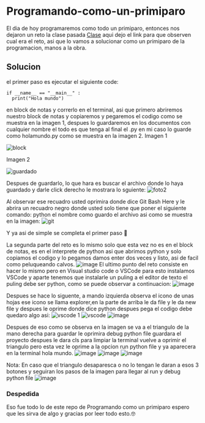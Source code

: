 # Programando-como-un-primiparo
El dia de hoy programaremos como todo un primiparo, entonces nos dejaron un reto la clase pasada [Clase](https://github.com/fegonzalez7/pdc_unal_clase2) aqui dejo el link para que observen cual era el reto, asi que lo vamos a solucionar como un primiparo de la programacion, manos a la obra. 
## Solucion 
el primer paso es ejecutar el siguiente code:
```
if __name__ == "__main__" :
  print("Hola mundo")
```
en block de notas y correrlo en el terminal, asi que primero abriremos nuestro block de notas y copiaremos y pegaremos el codigo como se muestra en la imagen 1, despues lo guardaremos en los documentos con cualquier nombre el todo es que tenga al final el .py en mi caso lo guarde como holamundo.py como se muestra en la imagen 2.
Imagen 1
 
![block](https://user-images.githubusercontent.com/124614924/217671569-51981817-b753-4d56-98d1-39a145ec3a30.png)

Imagen 2

![guardado](https://user-images.githubusercontent.com/124614924/217672203-80b78ce5-6cee-48a7-abca-9088a70d75f9.png)

Despues de guardarlo, lo que hara es buscar el archivo donde lo haya guardado y darle click derecho le mostrara lo sguiente:
![foto2](https://user-images.githubusercontent.com/124614924/217672766-db9e63fd-80ed-4c76-9daa-5e356a2ed745.png)

Al observar ese recuadro usted oprimira donde dice Git Bash Here y le abrira un recuadro negro donde usted solo tiene que poner el siguiente comando: python el nombre como guardo el archivo asi como se muestra en la imagen:
![git](https://user-images.githubusercontent.com/124614924/217673284-313a0a97-0fc6-4e02-af9d-5433b8693164.png)

Y ya asi de simple se completa el primer paso 👊

La segunda parte del reto es lo mismo solo que esta vez no es en el block de notas, es en el interprete de python asi que abrimos python y solo copiamos el codigo y lo pegamos damos enter dos veces y listo, asi de facil como peluqueando calvos.
![image](https://user-images.githubusercontent.com/124614924/217681071-a0c88b75-9425-4613-b864-4d9d6e8acf77.png)
El ultimo punto del reto consiste en hacer lo mismo pero en Visual studio code o VSCode para esto instalamos VSCode y aparte tenemos que instalarle un puling a el editor de texto el puling debe ser python, como se puede observar a continuacion:
![image](https://user-images.githubusercontent.com/124614924/217684406-19bb3915-8b06-4e03-8b2c-1ed7300df548.png)

Despues se hace lo siguente, a mando izquierda observa el icono de unas hojas ese icono se llama explorer,en la parte de arriba le da file y le da new file  y despues le oprime donde dice python despues pega el codigo debe quedaro algo asi:
![vscode 1](https://user-images.githubusercontent.com/124614924/217685574-4b922d2b-f984-4c8a-a12d-dd887171186e.png)
![vscode](https://user-images.githubusercontent.com/124614924/217685662-4f23085e-fce1-4ba9-ba57-36b651600f58.png)
![image](https://user-images.githubusercontent.com/124614924/217685827-376819cf-45a6-43a0-b581-ba2ec5cb5779.png)

Despues de eso como se observa en la imagen se va a el triangulo de la mano derecha para guardar le oprimira debug python file guardara el proyecto despues le dara cls para limpiar la terminal vuelve a oprimir el triangulo pero esta vez le oprime a la opcion run python file y ya aparecera en la terminal hola mundo.
![image](https://user-images.githubusercontent.com/124614924/217686122-6a8d94d2-d0da-4514-9ca0-24175de2caed.png)
![image](https://user-images.githubusercontent.com/124614924/217687229-2cfda9c2-f6fa-49bc-a25d-61418085c94d.png)
![image](https://user-images.githubusercontent.com/124614924/217687288-4833a218-634a-401f-b209-917f2da83c70.png)

Nota: En caso que el triangulo desaparesca o no lo tengan le daran a esos 3 botones y seguiran los pasos de la imagen para llegar al run y debug python file
![image](https://user-images.githubusercontent.com/124614924/217687791-b32d8938-c38e-4ffb-834e-1f866ce653fb.png)
### Despedida
Eso fue todo lo de este repo de Programando como un primiparo espero que les sirva de algo y gracias por leer todo esto.🤓




